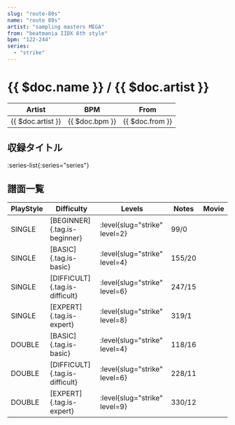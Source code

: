 ```yaml
---
slug: "route-80s"
name: "route 80s"
artist: "sampling masters MEGA"
from: "beatmania IIDX 6th style"
bpm: "122-244"
series:
  - "strike"
---
```


# {{ $doc.name }} / {{ $doc.artist }}

|Artist|BPM|From|
|------|---|----|
|{{ $doc.artist }}|{{ $doc.bpm }}|{{ $doc.from }}|

## 収録タイトル

:series-list{:series="series"}

## 譜面一覧

|PlayStyle|Difficulty|Levels|Notes|Movie|
|---------|----------|------|-----|-----|
|SINGLE|[BEGINNER]{.tag.is-beginner}|<div class="field is-grouped is-grouped-multiline">:level{slug="strike" level=2}</div>|99/0||
|SINGLE|[BASIC]{.tag.is-basic}|<div class="field is-grouped is-grouped-multiline">:level{slug="strike" level=4}</div>|155/20||
|SINGLE|[DIFFICULT]{.tag.is-difficult}|<div class="field is-grouped is-grouped-multiline">:level{slug="strike" level=6}</div>|247/15||
|SINGLE|[EXPERT]{.tag.is-expert}|<div class="field is-grouped is-grouped-multiline">:level{slug="strike" level=8}</div>|319/1||
|DOUBLE|[BASIC]{.tag.is-basic}|<div class="field is-grouped is-grouped-multiline">:level{slug="strike" level=4}</div>|118/16||
|DOUBLE|[DIFFICULT]{.tag.is-difficult}|<div class="field is-grouped is-grouped-multiline">:level{slug="strike" level=6}</div>|228/11||
|DOUBLE|[EXPERT]{.tag.is-expert}|<div class="field is-grouped is-grouped-multiline">:level{slug="strike" level=9}</div>|330/12||
